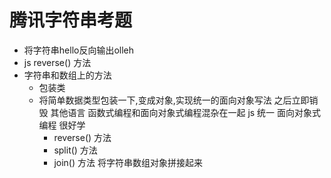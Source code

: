# 腾讯字符串考题

- 将字符串hello反向输出olleh
- js reverse() 方法
- 字符串和数组上的方法
    - 包装类
    - 将简单数据类型包装一下,变成对象,实现统一的面向对象写法
      之后立即销毁
      其他语言 函数式编程和面向对象式编程混杂在一起
      js 统一 面向对象式编程 很好学
      - reverse() 方法
      - split() 方法
      - join() 方法 将字符串数组对象拼接起来
